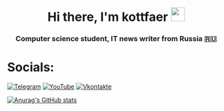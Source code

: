 <h1 align="center">Hi there, I'm kottfaer</a> 
<img src="https://github.com/blackcater/blackcater/raw/main/images/Hi.gif" height="32"/></h1>
<h3 align="center">Computer science student, IT news writer from Russia &#127479;&#127482;</h3>
<h1>Socials:</h1>

[![Telegram](https://img.shields.io/badge/-Telegram-090909?style=for-the-badge&logo=telegram&logoColor=27A0D9)](https://t.me/kottfaer)
[![YouTube](https://img.shields.io/badge/-YouTube-090909?style=for-the-badge&logo=YouTube&logoColor=FF0000)](https://www.youtube.com/@kottfaer)
[![Vkontakte](https://img.shields.io/badge/-Vkontakte-090909?style=for-the-badge&logo=Vk&logoColor=4F7DB3)](https://vk.com/kottfaer)

[![Anurag's GitHub stats](https://github-readme-stats.vercel.app/api?username=kottfaer)](https://github.com/anuraghazra/github-readme-stats)
